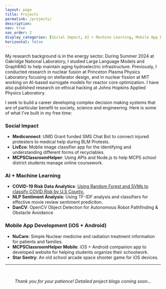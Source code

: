 ```yaml
---
layout: page
title: Projects
permalink: /projects/
description:
nav: true
nav_order: 2
display_categories: [Social Impact, AI + Machine Learning, Mobile App Development (iOS + Android)]
horizontal: false
---
```


My research background is in the energy sector. During Summer 2024 at Oakridge National Laboratory, I studied Large Language Models and GraphRAG to help maintain aging hydroelectric infrastructure. Previously, I conducted research in nuclear fusion at Princeton Plasma Physics Laboratory focusing on stellarator design, and in nuclear fission at MIT working on AI-based surrogate models for reactor core optimization. I have also published research on ethical hacking at Johns Hopkins Applied Physics Laboratory.

I seek to build a career developing complex decision making systems that are of particular benefit to society, science and engineering. Here is some of what I've built in my free time:

### Social Impact
* **Mediconnect**: UMD Grant funded SMS Chat Bot to connect injured protesters to medical help during BLM Protests.
* **LivEco**: Mobile image classifier app for the identifying and understanding different forms of recyclables.
* **MCPSClassroomHelper**: Using APIs and Node.js to help MCPS school district students manage online coursework.

### AI + Machine Learning
* **COVID-19 Risk Data Analytics**: [Using Random Forest and SVMs to classify COVID Risk by U.S County.](/projects/covid19)
* **NLP Sentiment Analysis**: Using TF-IDF analysis and classifiers for effective movie review sentiment prediciton.  
* **DanCV**: OpenCV Object Detection for Autonomous Robot Pathfinding & Obstacle Avoidance

### Mobile App Development (iOS + Android)
* **NuCare**: Simple Nuclear medicine and radiation treatment information for patients and families.
* **MCPSClassroomHelper Mobile**: iOS + Android companion app to developed website for helping students organize their schoolwork.  
* **Star Sentry**: An old school arcade space shooter game for iOS devices.


<hr>
<br/>
<p align="center"> <i>Thank you for your patience! Detailed project blogs coming soon...</i>
</p>

